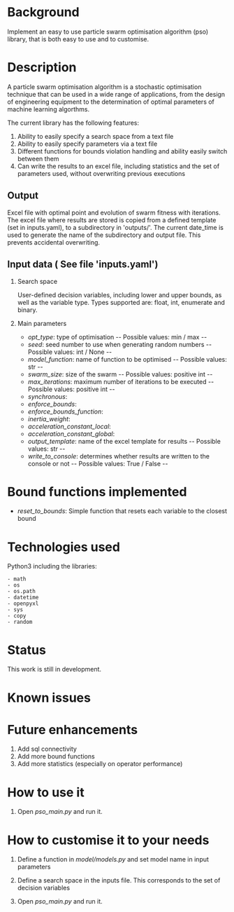 # Background
Implement an easy to use particle swarm optimisation algorithm (pso) library, that is both easy to use and to customise.


# Description
A particle swarm optimisation algorithm is a stochastic optimisation technique that can be used in a wide range of applications, from the design of engineering equipment to the determination of optimal parameters of machine learning algorthms.

The current library has the following features:
1. Ability to easily specify a search space from a text file
2. Ability to easily specify parameters via a text file
3. Different functions for bounds violation handling and ability easily switch between them
4. Can write the results to an excel file, including statistics and the set of parameters used, without overwriting previous executions


## Output
Excel file with optimal point and evolution of swarm fitness with iterations. The excel file where results are stored is copied from a defined template (set in inputs.yaml), to a subdirectory in 'outputs/'. The current date_time is used to generate the name of the subdirectory and output file. This prevents accidental overwriting.

## Input data ( See file 'inputs.yaml')
1. Search space

    User-defined decision variables, including lower and upper bounds, as well as the variable type. Types supported are: float, int, enumerate and binary.

2. Main parameters
    - *opt_type*: type of optimisation -- Possible values: min / max --
    - *seed*: seed number to use when generating random numbers -- Possible values: int / None --
    - *model_function*: name of function to be optimised -- Possible values: str --
    - *swarm_size*: size of the swarm -- Possible values: positive int --
    - *max_iterations*: maximum number of iterations to be executed -- Possible values: positive int --
    - *synchronous*: 
    - *enforce_bounds*: 
    - *enforce_bounds_function*: 
    - *inertia_weight*:
    - *acceleration_constant_local*: 
    - *acceleration_constant_global*:  
    - *output_template*: name of the excel template for results -- Possible values: str --
    - *write_to_console*: determines whether results are written to the console or not -- Possible values: True / False --

# Bound functions implemented

- *reset_to_bounds*: Simple function that resets each variable to the closest bound


# Technologies used
Python3 including the libraries:

	- math
	- os
	- os.path
	- datetime
	- openpyxl
	- sys
	- copy
	- random


# Status
This work is still in development.


# Known issues


# Future enhancements
1. Add sql connectivity
2. Add more bound functions
3. Add more statistics (especially on operator performance)


# How to use it
1. Open *pso_main.py* and run it.


# How to customise it to your needs
1. Define a function in *model/models.py* and set model name in input parameters

2. Define a search space in the inputs file. This corresponds to the set of decision variables

3. Open *pso_main.py* and run it.